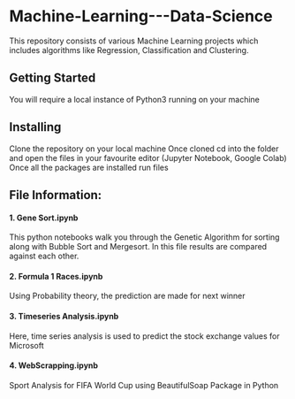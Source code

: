 # Machine-Learning---Data-Science
This repository consists of various Machine Learning projects which includes algorithms like Regression, Classification and Clustering.

## Getting Started
You will require a local instance of Python3 running on your machine

## Installing
Clone the repository on your local machine
Once cloned cd into the folder and open the files in your favourite editor (Jupyter Notebook, Google Colab)
Once all the packages are installed run files

## File Information:
####   1. Gene Sort.ipynb

  This python notebooks walk you through the Genetic Algorithm for sorting along with Bubble Sort and Mergesort. In this file results are compared against each other. 

####  2. Formula 1 Races.ipynb

  Using Probability theory, the prediction are made for next winner

#### 3. Timeseries Analysis.ipynb

Here, time series analysis is used to predict the stock exchange values for Microsoft

#### 4. WebScrapping.ipynb
   
   Sport Analysis for FIFA World Cup using BeautifulSoap Package in Python
